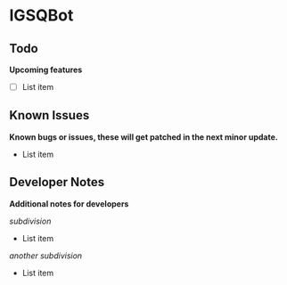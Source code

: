 # IGSQBot
 
## Todo
**Upcoming features**
 - [ ] List item

## Known Issues
**Known bugs or issues, these will get patched in the next minor update.**
 - List item

## Developer Notes
**Additional notes for developers**

*subdivision*
- List item

*another subdivision*
 - List item

